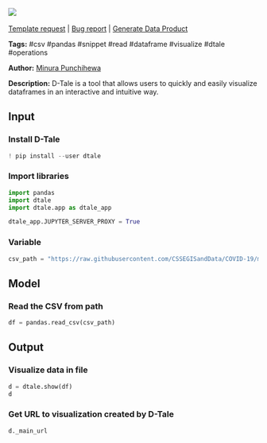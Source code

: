 <a href="https://app.naas.ai/user-redirect/naas/downloader?url=https://raw.githubusercontent.com/jupyter-naas/awesome-notebooks/master/D-Tale/D-Tale_Visualize_dataframe.ipynb" target="_parent"><img src="https://naasai-public.s3.eu-west-3.amazonaws.com/open_in_naas.svg"/></a><br><br><a href="https://github.com/jupyter-naas/awesome-notebooks/issues/new?assignees=&labels=&template=template-request.md&title=Tool+-+Action+of+the+notebook+">Template request</a> | <a href="https://github.com/jupyter-naas/awesome-notebooks/issues/new?assignees=&labels=bug&template=bug_report.md&title=D-Tale+-+Visualize+dataframe:+Error+short+description">Bug report</a> | <a href="https://app.naas.ai/user-redirect/naas/downloader?url=https://raw.githubusercontent.com/jupyter-naas/awesome-notebooks/master/Naas/Naas_Start_data_product.ipynb" target="_parent">Generate Data Product</a>

**Tags:** #csv #pandas #snippet #read #dataframe #visualize #dtale #operations

**Author:** [Minura Punchihewa](https://www.linkedin.com/in/minurapunchihewa/)

**Description:** D-Tale is a tool that allows users to quickly and easily visualize dataframes in an interactive and intuitive way.

## Input

### Install D-Tale


```python
! pip install --user dtale
```

### Import libraries


```python
import pandas
import dtale
import dtale.app as dtale_app

dtale_app.JUPYTER_SERVER_PROXY = True
```

### Variable


```python
csv_path = "https://raw.githubusercontent.com/CSSEGISandData/COVID-19/master/csse_covid_19_data/csse_covid_19_time_series/time_series_covid19_confirmed_global.csv"
```

## Model

### Read the CSV from path


```python
df = pandas.read_csv(csv_path)
```

## Output

### Visualize data in file


```python
d = dtale.show(df)
d
```

### Get URL to visualization created by D-Tale


```python
d._main_url
```
